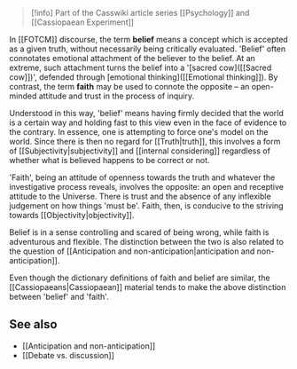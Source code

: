 > [!info] Part of the Casswiki article series [[Psychology]] and [[Cassiopaean Experiment]]

In [[FOTCM]] discourse, the term **belief** means a concept which is accepted as a given truth, without necessarily being critically evaluated. 'Belief' often connotates emotional attachment of the believer to the belief. At an extreme, such attachment turns the belief into a '[sacred cow]([[Sacred cow]])', defended through [emotional thinking]([[Emotional thinking]]). By contrast, the term **faith** may be used to connote the opposite – an open-minded attitude and trust in the process of inquiry.

Understood in this way, 'belief' means having firmly decided that the world is a certain way and holding fast to this view even in the face of evidence to the contrary. In essence, one is attempting to force one's model on the world. Since there is then no regard for [[Truth|truth]], this involves a form of [[Subjectivity|subjectivity]] and [[internal considering]] regardless of whether what is believed happens to be correct or not.

'Faith', being an attitude of openness towards the truth and whatever the investigative process reveals, involves the opposite: an open and receptive attitude to the Universe. There is trust and the absence of any inflexible judgement on how things 'must be'. Faith, then, is conducive to the striving towards [[Objectivity|objectivity]].

Belief is in a sense controlling and scared of being wrong, while faith is adventurous and flexible. The distinction between the two is also related to the question of [[Anticipation and non-anticipation|anticipation and non-anticipation]].

Even though the dictionary definitions of faith and belief are similar, the [[Cassiopaeans|Cassiopaean]] material tends to make the above distinction between 'belief' and 'faith'.

See also
--------

*   [[Anticipation and non-anticipation]]
*   [[Debate vs. discussion]]